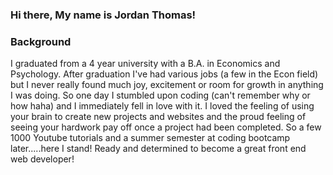 ### Hi there, My name is Jordan Thomas!


### Background
I graduated from a 4 year university with a B.A. in Economics and Psychology. After graduation I've had various jobs (a few in the Econ field) but I never really found much joy, excitement or room for growth in anything I was doing. So one day I stumbled upon coding (can't remember why or how haha) and I immediately fell in love with it. I loved the feeling of using your brain to create new projects and websites and the proud feeling of seeing your hardwork pay off once a project had been completed. So a few 1000 Youtube tutorials and a summer semester at coding bootcamp later.....here I stand! Ready and determined to become a great front end web developer! 

<!--
**JordanThomas1029/JordanThomas1029** is a ✨ _special_ ✨ repository because its `README.md` (this file) appears on your GitHub profile.

Here are some ideas to get you started:

- 🔭 I’m currently working on ...
- 🌱 I’m currently learning ...
- 👯 I’m looking to collaborate on ...
- 🤔 I’m looking for help with ...
- 💬 Ask me about ...
- 📫 How to reach me: ...
- 😄 Pronouns: ...
- ⚡ Fun fact: ...
-->
